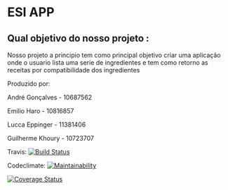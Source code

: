 
# ESI APP 


## Qual objetivo do nosso projeto :

Nosso projeto a principio tem como principal objetivo criar uma aplicação onde o usuario lista uma serie de ingredientes e tem como retorno as receitas por compatibilidade dos ingredientes



Produzido por:

André Gonçalves - 10687562

Emilio Haro - 10816857

Lucca Eppinger - 11381406

Guilherme Khoury - 10723707



Travis: [![Build Status](https://app.travis-ci.com/ermsharo/ESI-APP.svg?branch=main)](https://app.travis-ci.com/ermsharo/ESI-APP)

Codeclimate: [![Maintainability](https://api.codeclimate.com/v1/badges/e5ee8d0cf2903b6b654d/maintainability)](https://codeclimate.com/github/ermsharo/ESI-APP/maintainability)

 
 [![Coverage Status](https://coveralls.io/repos/github/ermsharo/ESI-APP/badge.svg?branch=main)](https://coveralls.io/github/ermsharo/ESI-APP?branch=main)




